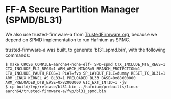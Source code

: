 # FF-A Secure Partition Manager (SPMD/BL31)

We also use trusted-firmware-a from [TrustedFirmware.org](https://git.trustedfirmware.org/TF-A/trusted-firmware-a.git/), because we depend on SPMD implementation to run Hafnium as SPMC.

trusted-firmware-a was built, to generate 'bl31_spmd.bin', with the following commands:

```
$ make CROSS_COMPILE=aarch64-none-elf- SPD=spmd CTX_INCLUDE_MTE_REGS=1 CTX_INCLUDE_EL2_REGS=1 ARM_ARCH_MINOR=5 BRANCH_PROTECTION=1 CTX_INCLUDE_PAUTH_REGS=1 PLAT=fvp SP_LAYOUT_FILE=dummy RESET_TO_BL31=1 ARM_LINUX_KERNEL_AS_BL33=1 PRELOADED_BL33_BASE=0x88000000 ARM_PRELOADED_DTB_BASE=0x82000000 GIC_EXT_INTID=1 -j8
$ cp build/fvp/release/bl31.bin ../hafnium/prebuilts/linux-aarch64/trusted-firmware-a/fvp/bl31_spmd.bin
```

